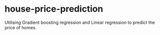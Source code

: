 # house-price-prediction
Utilising Gradient boosting regression and Linear regression to predict the price of homes.
